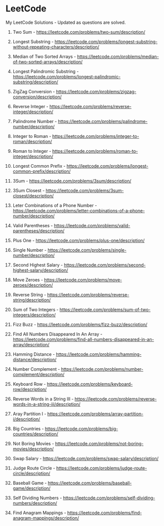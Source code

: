 # LeetCode
My LeetCode Solutions - Updated as questions are solved.

1. Two Sum - https://leetcode.com/problems/two-sum/description/

3. Longest Substring - https://leetcode.com/problems/longest-substring-without-repeating-characters/description/

4. Median of Two Sorted Arrays - https://leetcode.com/problems/median-of-two-sorted-arrays/description/

5. Longest Palindromic Substring - https://leetcode.com/problems/longest-palindromic-substring/description/

6. ZigZag Conversion - https://leetcode.com/problems/zigzag-conversion/description/

7. Reverse Integer - https://leetcode.com/problems/reverse-integer/description/

9. Palindrome Number - https://leetcode.com/problems/palindrome-number/description/

12. Integer to Roman - https://leetcode.com/problems/integer-to-roman/description/

13. Roman to Integer - https://leetcode.com/problems/roman-to-integer/description/

14. Longest Common Prefix - https://leetcode.com/problems/longest-common-prefix/description/

15. 3Sum - https://leetcode.com/problems/3sum/description/

16. 3Sum Closest - https://leetcode.com/problems/3sum-closest/description/

17. Leter Combinations of a Phone Number - https://leetcode.com/problems/letter-combinations-of-a-phone-number/description/

20. Valid Parentheses - https://leetcode.com/problems/valid-parentheses/description/

66. Plus One - https://leetcode.com/problems/plus-one/description/

136. Single Number - https://leetcode.com/problems/single-number/description/

176. Second Highest Salary - https://leetcode.com/problems/second-highest-salary/description/

283. Move Zeroes - https://leetcode.com/problems/move-zeroes/description/

344. Reverse String - https://leetcode.com/problems/reverse-string/description/

371. Sum of Two Integers - https://leetcode.com/problems/sum-of-two-integers/description/

412. Fizz Buzz - https://leetcode.com/problems/fizz-buzz/description/

448. Find All Numbers Disappeared In An Array - https://leetcode.com/problems/find-all-numbers-disappeared-in-an-array/description/

461. Hamming Distance - https://leetcode.com/problems/hamming-distance/description/

476. Number Complement - https://leetcode.com/problems/number-complement/description/

500. Keyboard Row - https://leetcode.com/problems/keyboard-row/description/

557. Reverse Words in a String III - https://leetcode.com/problems/reverse-words-in-a-string-iii/description/

561. Aray Partition I - https://leetcode.com/problems/array-partition-i/description/

595. Big Countries - https://leetcode.com/problems/big-countries/description/

620. Not Boring Movies - https://leetcode.com/problems/not-boring-movies/description/

627. Swap Salary - https://leetcode.com/problems/swap-salary/description/

657. Judge Route Circle - https://leetcode.com/problems/judge-route-circle/description/

682. Baseball Game - https://leetcode.com/problems/baseball-game/description/

728. Self Dividing Numbers - https://leetcode.com/problems/self-dividing-numbers/description/

760. Find Anagram Mappings - https://leetcode.com/problems/find-anagram-mappings/description/
